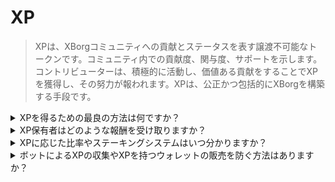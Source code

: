 # XP

> XPは、XBorgコミュニティへの貢献とステータスを表す譲渡不可能なトークンです。コミュニティ内での貢献度、関与度、サポートを示します。コントリビューターは、積極的に活動し、価値ある貢献をすることでXPを獲得し、その努力が報われます。XPは、公正かつ包括的にXBorgを構築する手段です。

<details>

<summary>XPを得るための最良の方法は何ですか？</summary>

現在、経験値（XP）を蓄積する最適な方法は、コミュニティへの積極的な参加です。この件に関する詳細を知りたい方は、XBorgの[Discord](https://discord.gg/xborg)サーバーに参加してください。なお、App V1のリリースが迫っているため、XPを得る最も優れた方法は、アプリケーションとプロトコル自体を利用することに移行します。

</details>

<details>

<summary>XP保有者はどのような報酬を受け取りますか？</summary>

XPトークンの一部の保有者は、トークン生成イベント（TGE）の際に一定数量のXBGトークンを受け取る権利を有しますが、一定の条件があります。トークンの配布量は、機会主義的な参加戦略を防ぐため、配布イベントまで非公開とされます。XP保有者は、XBorg製品の割引、限定アイテムの入手、別々のステーキングプールへのアクセスなど、さまざまな特典を享受することができます。

</details>

<details>

<summary>XPに応じた比率やステーキングシステムはいつ分かりますか？</summary>

XP保有者は専用のステーキングプールにアクセスできますが、具体的な比率はまだ分かっていません。

</details>

<details>

<summary>ボットによるXPの収集やXPを持つウォレットの販売を防ぐ方法はありますか？</summary>

XPの報酬メカニズムの信頼性と堅牢性を確保するために、シビル攻撃に対抗するためのProof of Humanityプロトコルが実装されます。

</details>